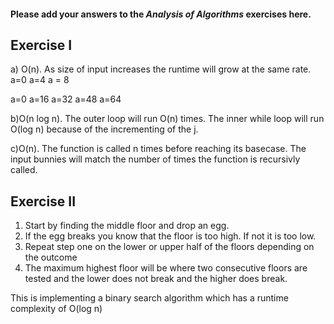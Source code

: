 #### Please add your answers to the ***Analysis of  Algorithms*** exercises here.

## Exercise I

a) O(n). As size of input increases the runtime will grow at the same rate.
a=0
a=4
a = 8

a=0
a=16
a=32
a=48
a=64

b)O(n log n). The outer loop will run O(n) times. The inner while loop will run O(log n) because of the incrementing of the j.


c)O(n). The function is called n times before reaching its basecase. The input bunnies will match the number of times the function is recursivly called.

## Exercise II

1. Start by finding the middle floor and drop an egg. 
2. If the egg breaks you know that the floor is too high. If not it is too low.
3. Repeat step one on the lower or upper half of the floors depending on the outcome
4. The maximum highest floor will be where two consecutive floors are tested and the lower does not break and the higher does break.

This is implementing a binary search algorithm which has a runtime complexity of O(log n)

